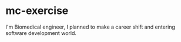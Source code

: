 # mc-exercise

 I'm Biomedical engineer, I planned to make a career shift and entering software development world.